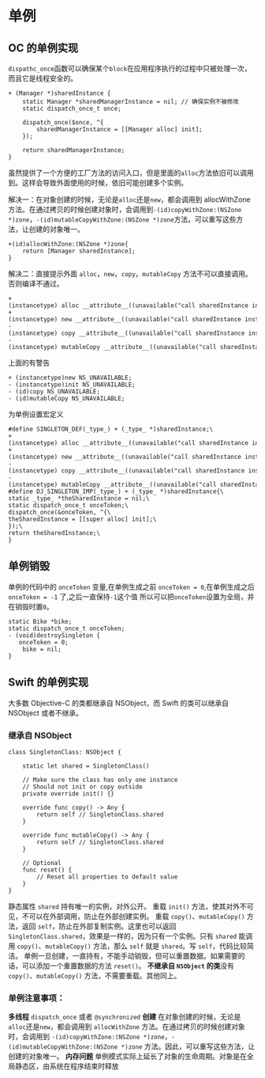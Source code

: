 # 单例

## OC 的单例实现

`dispathc_once`函数可以确保某个`block`在应用程序执行的过程中只被处理一次，而且它是线程安全的。


```
+ (Manager *)sharedInstance {
    static Manager *sharedManagerInstance = nil; // 确保实例不被修改
    static dispatch_once_t once;

    dispatch_once($once, ^{
        sharedManagerInstance = [[Manager alloc] init];
    });

    return sharedManagerInstance;
}
```

虽然提供了一个方便的工厂方法的访问入口，但是里面的`alloc`方法依旧可以调用到。这样会导致外面使用的时候，依旧可能创建多个实例。

解决一：在对象创建的时候，无论是`alloc`还是`new`，都会调用到 allocWithZone方法。在通过拷贝的时候创建对象时，会调用到`-(id)copyWithZone:(NSZone *)zone`，`-(id)mutableCopyWithZone:(NSZone *)zone`方法。可以重写这些方法，让创建的对象唯一。

```
+(id)allocWithZone:(NSZone *)zone{
    return [Manager sharedInstance];
}
```
解决二：直接提示外面 `alloc`，`new`，`copy`，`mutableCopy` 方法不可以直接调用。否则编译不通过。


```
+(instancetype) alloc __attribute__((unavailable("call sharedInstance instead")));
+(instancetype) new __attribute__((unavailable("call sharedInstance instead")));
-(instancetype) copy __attribute__((unavailable("call sharedInstance instead")));
-(instancetype) mutableCopy __attribute__((unavailable("call sharedInstance instead")));
```

上面的有警告

```
+ (instancetype)new NS_UNAVAILABLE;
- (instancetype)init NS_UNAVAILABLE;
- (id)copy NS_UNAVAILABLE;
- (id)mutableCopy NS_UNAVAILABLE;
```

为单例设置宏定义


```
#define SINGLETON_DEF(_type_) + (_type_ *)sharedInstance;\
+(instancetype) alloc __attribute__((unavailable("call sharedInstance instead")));\
+(instancetype) new __attribute__((unavailable("call sharedInstance instead")));\
-(instancetype) copy __attribute__((unavailable("call sharedInstance instead")));\
-(instancetype) mutableCopy __attribute__((unavailable("call sharedInstance instead")));\
#define DJ_SINGLETON_IMP(_type_) + (_type_ *)sharedInstance{\
static _type_ *theSharedInstance = nil;\
static dispatch_once_t onceToken;\
dispatch_once(&onceToken, ^{\
theSharedInstance = [[super alloc] init];\
});\
return theSharedInstance;\
}
```
## 单例销毁

单例的代码中的 `onceToken` 变量,在单例生成之前 `onceToken = 0`,在单例生成之后 `onceToken = -1` 了,之后一直保持`-1`这个值
所以可以把`onceToken`设置为全局，并在销毁时置`0`。


```
static Bike *bike;
static dispatch_once_t onceToken;
- (void)destroySingleton {
   onceToken = 0;
    bike = nil;
}
```


## Swift 的单例实现

大多数 Objective-C 的类都继承自 NSObject，而 Swift 的类可以继承自 NSObject 或者不继承。
### 继承自 NSObject

```
class SingletonClass: NSObject {

    static let shared = SingletonClass()
    
    // Make sure the class has only one instance
    // Should not init or copy outside
    private override init() {}
    
    override func copy() -> Any {
        return self // SingletonClass.shared
    }
    
    override func mutableCopy() -> Any {
        return self // SingletonClass.shared
    }
    
    // Optional
    func reset() {
        // Reset all properties to default value
    }
}

```
静态属性 `shared` 持有唯一的实例，对外公开。
重载 `init()` 方法，使其对外不可见，不可以在外部调用，防止在外部创建实例。
重载 `copy()`、`mutableCopy()` 方法，返回 `self`，防止在外部复制实例。这里也可以返回 `SingletonClass.shared`，效果是一样的，因为只有一个实例。只有 `shared` 能调用 `copy()`、`mutableCopy()` 方法，那么 `self` 就是 `shared`。写 `self`，代码比较简洁。
单例一旦创建，一直持有，不能手动销毁，但可以重置数据。如果需要的话，可以添加一个重置数据的方法 `reset()`。
**不继承自 `NSObject` 的类**没有 `copy()`、`mutableCopy()` 方法，不需要重载。其他同上。




### 单例注意事项：
**多线程**  `dispatch_once` 或者 `@synchronized`
**创建** 在对象创建的时候，无论是`alloc`还是`new`，都会调用到 `allocWithZone` 方法。在通过拷贝的时候创建对象时，会调用到 `-(id)copyWithZone:(NSZone *)zone`，`-(id)mutableCopyWithZone:(NSZone *)zone` 方法。因此，可以重写这些方法，让创建的对象唯一。
**内存问题** 单例模式实际上延长了对象的生命周期。对象是在全局静态区，由系统在程序结束时释放
